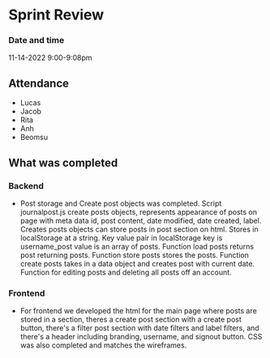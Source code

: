 # Sprint Review
### Date and time
11-14-2022 9:00-9:08pm

## Attendance
- Lucas
- Jacob
- Rita
- Anh
- Beomsu
## What was completed

### Backend
- Post storage and Create post objects was completed. Script journalpost.js create posts objects, represents appearance of posts on page with meta data id, post content, date modified, date created, label. Creates posts objects can store posts in post section on html. Stores in localStorage at a string. Key value pair in localStorage key is username_post value is an array of posts. Function load posts returns post returning posts. Function store posts stores the posts. Function create posts takes in a data object and creates post with current date. Function for editing posts and deleting all posts off an account.
### Frontend
- For frontend we developed the html for the main page where posts are stored in a section, theres a create post section with a create post button, there's a filter post section with date filters and label filters, and there's a header including branding, username, and signout button. CSS was also completed and matches the wireframes.